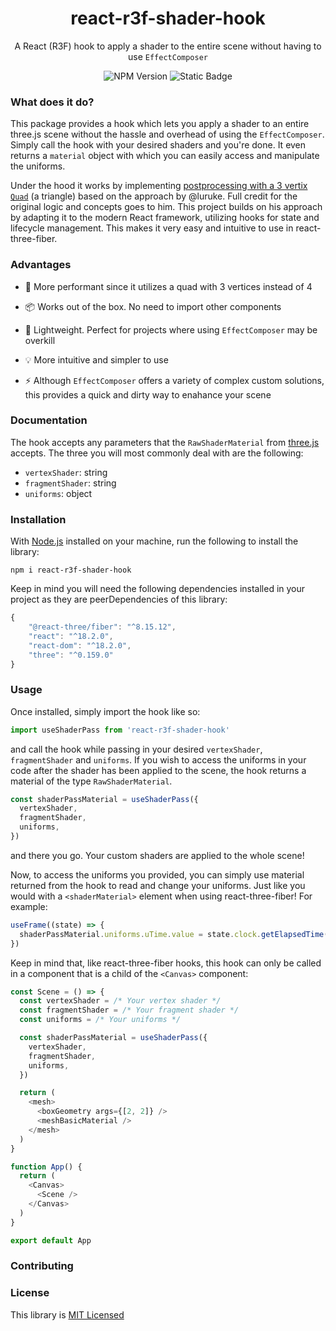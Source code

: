 <h1 align="center">
    react-r3f-shader-hook
</h1>

<p align="center">
    A React (R3F) hook to apply a shader to the entire scene without having to use <code>EffectComposer</code>
</p>

<div align="center">
    <img alt="NPM Version" src="https://img.shields.io/npm/v/react-r3f-shader-hook">
    <img alt="Static Badge" src="https://img.shields.io/badge/types-included-darkGreen">
</div>

### What does it do?

This package provides a hook which lets you apply a shader to an entire three.js scene without the hassle and overhead of using the `EffectComposer`. Simply call the hook with your desired shaders and you're done. It even returns a `material` object with which you can easily access and manipulate the uniforms.

Under the hood it works by implementing [postprocessing with a 3 vertix `Quad`](https://gist.github.com/luruke/94bb1de6c463520e52f04e87d5d2e37b#file-postfx-js) (a triangle) based on the approach by @luruke. Full credit for the original logic and concepts goes to him. This project builds on his approach by adapting it to the modern React framework, utilizing hooks for state and lifecycle management. This makes it very easy and intuitive to use in react-three-fiber.

### Advantages

- 🚀 More performant since it utilizes a quad with 3 vertices instead of 4

- 📦 Works out of the box. No need to import other components

- 🎈 Lightweight. Perfect for projects where using `EffectComposer` may be overkill

- 💡 More intuitive and simpler to use

- ⚡ Although `EffectComposer` offers a variety of complex custom solutions, this provides a quick and dirty way to enahance your scene

### Documentation

The hook accepts any parameters that the `RawShaderMaterial` from [three.js](https://threejs.org/docs/#api/en/materials/RawShaderMaterial) accepts. The three you will most commonly deal with are the following:

<!-- update these to be more descriptive -->

- `vertexShader`: string
- `fragmentShader`: string
- `uniforms`: object

### Installation

With [Node.js](https://nodejs.org/en) installed on your machine, run the following to install the library:

```
npm i react-r3f-shader-hook
```

Keep in mind you will need the following dependencies installed in your project as they are peerDependencies of this library:

```js
{
    "@react-three/fiber": "^8.15.12",
    "react": "^18.2.0",
    "react-dom": "^18.2.0",
    "three": "^0.159.0"
}
```

### Usage

Once installed, simply import the hook like so:

```js
import useShaderPass from 'react-r3f-shader-hook'
```

<!-- be more descriptive of the RawShaderMaterial -->

and call the hook while passing in your desired `vertexShader`, `fragmentShader` and `uniforms`. If you wish to access the uniforms in your code after the shader has been applied to the scene, the hook returns a material of the type `RawShaderMaterial`.

```js
const shaderPassMaterial = useShaderPass({
  vertexShader,
  fragmentShader,
  uniforms,
})
```

and there you go. Your custom shaders are applied to the whole scene!

Now, to access the uniforms you provided, you can simply use material returned from the hook to read and change your uniforms. Just like you would with a `<shaderMaterial>` element when using react-three-fiber! For example:

```js
useFrame((state) => {
  shaderPassMaterial.uniforms.uTime.value = state.clock.getElapsedTime()
})
```

Keep in mind that, like react-three-fiber hooks, this hook can only be called in a component that is a child of the `<Canvas>` component:

```js
const Scene = () => {
  const vertexShader = /* Your vertex shader */
  const fragmentShader = /* Your fragment shader */
  const uniforms = /* Your uniforms */

  const shaderPassMaterial = useShaderPass({
    vertexShader,
    fragmentShader,
    uniforms,
  })

  return (
    <mesh>
      <boxGeometry args={[2, 2]} />
      <meshBasicMaterial />
    </mesh>
  )
}

function App() {
  return (
    <Canvas>
      <Scene />
    </Canvas>
  )
}

export default App
```

### Contributing

### License

This library is [MIT Licensed](LICENSE)
